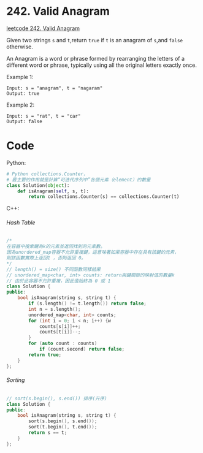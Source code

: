 # 242. Valid Anagram
[leetcode 242. Valid Anagram](https://leetcode.com/problems/valid-anagram/)

Given two strings `s` and `t`,return `true` if `t` is an anagram of `s`,and `false` otherwise.

An Anagram is a word or phrase formed by rearranging the letters of a different word or phrase, typically using all the original letters exactly once.

Example 1:
```
Input: s = "anagram", t = "nagaram"
Output: true
```
Example 2:
```
Input: s = "rat", t = "car"
Output: false
```


# Code
Python:
```python
# Python collections.Counter，
# 最主要的作用就是計算“可迭代序列中”各個元素（element）的數量
class Solution(object):
    def isAnagram(self, s, t):
        return collections.Counter(s) == collections.Counter(t)
```

C++:

###### Hash Table
```C++
/*
在容器中搜索鍵為k的元素並返回找到的元素數。
因為unordered_map容器不允許重複鍵，這意味著如果容器中存在具有該鍵的元素，
則該函數實際上返回1 ，否則返回 0。
*/
// length() = size() 不同函數同樣結果
// unordered_map<char, int> counts: return與鍵關聯的映射值的數量k
// 由於此容器不允許重複，因此值始終為 0 或 1
class Solution {
public:
    bool isAnagram(string s, string t) {
        if (s.length() != t.length()) return false;
        int n = s.length();
        unordered_map<char, int> counts;
        for (int i = 0; i < n; i++) {w
            counts[s[i]]++;
            counts[t[i]]--;
        }
        for (auto count : counts)
            if (count.second) return false;
        return true;
    }
};
```

###### Sorting
```C++
// sort(s.begin(), s.end()) 排序(升序)
class Solution {
public:
    bool isAnagram(string s, string t) { 
        sort(s.begin(), s.end());
        sort(t.begin(), t.end());
        return s == t; 
    }
};
```
